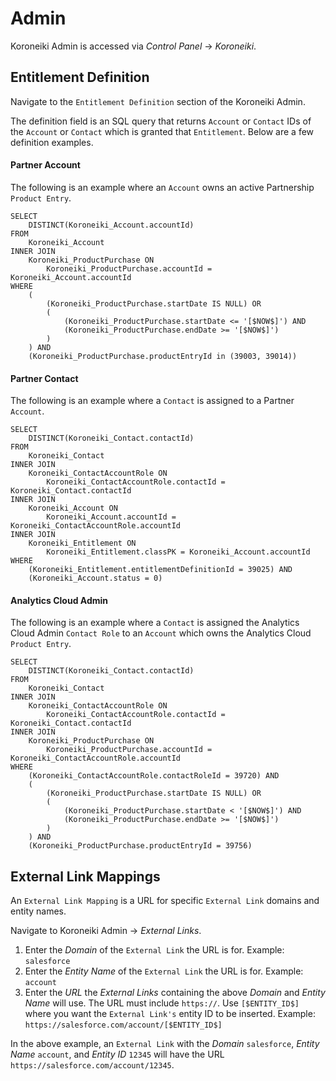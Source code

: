 # Admin

Koroneiki Admin is accessed via *Control Panel* &rarr; *Koroneiki*.

## Entitlement Definition

Navigate to the `Entitlement Definition` section of the Koroneiki Admin.

The definition field is an SQL query that returns `Account` or `Contact` IDs of the `Account` or `Contact` which is granted that `Entitlement`. Below are a few definition examples.

#### Partner Account

The following is an example where an `Account` owns an active Partnership `Product Entry`.

```
SELECT
	DISTINCT(Koroneiki_Account.accountId)
FROM
	Koroneiki_Account
INNER JOIN
	Koroneiki_ProductPurchase ON
		Koroneiki_ProductPurchase.accountId = Koroneiki_Account.accountId
WHERE
	(
		(Koroneiki_ProductPurchase.startDate IS NULL) OR
		(
			(Koroneiki_ProductPurchase.startDate <= '[$NOW$]') AND
			(Koroneiki_ProductPurchase.endDate >= '[$NOW$]')
		)
	) AND
	(Koroneiki_ProductPurchase.productEntryId in (39003, 39014))
```

#### Partner Contact

The following is an example where a `Contact` is assigned to a Partner `Account`.

```
SELECT
	DISTINCT(Koroneiki_Contact.contactId)
FROM
	Koroneiki_Contact
INNER JOIN
	Koroneiki_ContactAccountRole ON
		Koroneiki_ContactAccountRole.contactId = Koroneiki_Contact.contactId
INNER JOIN
	Koroneiki_Account ON
		Koroneiki_Account.accountId = Koroneiki_ContactAccountRole.accountId
INNER JOIN
	Koroneiki_Entitlement ON
		Koroneiki_Entitlement.classPK = Koroneiki_Account.accountId
WHERE
	(Koroneiki_Entitlement.entitlementDefinitionId = 39025) AND
	(Koroneiki_Account.status = 0)
```

#### Analytics Cloud Admin

The following is an example where a `Contact` is assigned the Analytics Cloud Admin `Contact Role` to an `Account` which owns the Analytics Cloud `Product Entry`.

```
SELECT
	DISTINCT(Koroneiki_Contact.contactId)
FROM
	Koroneiki_Contact
INNER JOIN
	Koroneiki_ContactAccountRole ON
		Koroneiki_ContactAccountRole.contactId = Koroneiki_Contact.contactId
INNER JOIN
	Koroneiki_ProductPurchase ON
		Koroneiki_ProductPurchase.accountId = Koroneiki_ContactAccountRole.accountId
WHERE
	(Koroneiki_ContactAccountRole.contactRoleId = 39720) AND
	(
		(Koroneiki_ProductPurchase.startDate IS NULL) OR
		(
			(Koroneiki_ProductPurchase.startDate < '[$NOW$]') AND
			(Koroneiki_ProductPurchase.endDate >= '[$NOW$]')
		)
	) AND
	(Koroneiki_ProductPurchase.productEntryId = 39756)
```

## External Link Mappings

An `External Link Mapping` is a URL for specific `External Link` domains and entity names.

Navigate to Koroneiki Admin &rarr; *External Links*.

1. Enter the *Domain* of the `External Link` the URL is for. Example: `salesforce`
2. Enter the *Entity Name* of the `External Link` the URL is for. Example: `account`
3. Enter the *URL* the *External Links* containing the above *Domain* and *Entity Name* will use. The URL must include `https://`. Use `[$ENTITY_ID$]` where you want the `External Link's` entity ID to be inserted.
Example: `https://salesforce.com/account/[$ENTITY_ID$]`

In the above example, an `External Link` with the *Domain* `salesforce`, *Entity Name* `account`, and *Entity ID* `12345` will have the URL `https://salesforce.com/account/12345`.